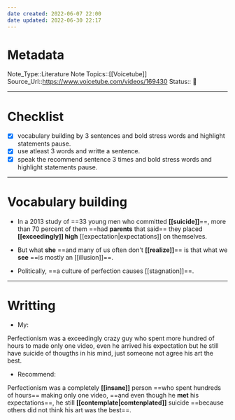 ```yaml
---
date created: 2022-06-07 22:00
date updated: 2022-06-30 22:17
---
```


# Metadata

Note_Type::Literature Note
Topics::[[Voicetube]]
Source_Url::<https://www.voicetube.com/videos/169430>
Status:: 👶

---

# Checklist

- [x] vocabulary building by 3 sentences and bold stress words and highlight statements pause.
- [x] use atleast 3 words and writte a sentence.
- [x] speak the recommend sentence 3 times and bold stress words and highlight statements pause.

---

# Vocabulary building

- In a 2013 study of ==33 young men who committed **[[suicide]]**==, more than 70 percent of them ==had **parents** that said== they placed **[[exceedingly]] high** [[expectation|expectations]] on themselves.

- But what **she** ==and many of us often don't **[[realize]]**== is that what we **see** ==is mostly an [[illusion]]==.

- Politically, ==a culture of perfection causes [[stagnation]]==.

---

# Writting

- My:

Perfectionism was a exceedingly crazy guy who spent more hundred of hours to made only one video, even he arrived his expectation but he still have suicide of thougths in his mind, just someone not agree his art the best.

- Recommend:

Perfectionism was a completely **[[insane]]** person ==who spent hundreds of hours== making only one video, ==and even though he **met** his expectations==, he still **[[contemplate|comtenplated]]** suicide ==because others did not think his art was the best==.

